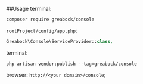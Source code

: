 ##Usage
terminal:
```
composer require greabock/console
```

`rootProject/config/app.php`:
 
```php
Greabock\Console\ServiceProvider::class,
```

terminal:
```
php artisan vendor:publish --tag=greabock/console
```

browser:
`http://<your domain>/console`;

